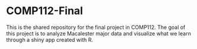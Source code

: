 # COMP112-Final
This is the shared repository for the final project in COMP112. The goal of this project is to analyze Macalester major data and visualize what we learn through a shiny app created with R. 
